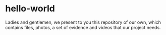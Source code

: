 # hello-world
Ladies and gentlemen, we present to you this repository of our own, which contains files, photos, a set of evidence and videos that our project needs.
